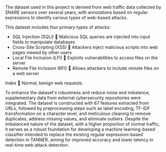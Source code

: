 The dataset used in this project is derived from web traffic data collected by SNARE sensors over several years, with annotations based on regular expressions to identify various types of web-based attacks. 

This dataset includes four primary types of attacks: 
-	SQL Injection (SQLi)  Malicious SQL queries are injected into input fields to manipulate databases
-	Cross-Site Scripting (XSS)  Attackers inject malicious scripts into web pages viewed by other users
-	Local File Inclusion (LFI)  Exploits vulnerabilities to access files on the server
-	Remote File Inclusion (RFI)  Allows attackers to include remote files on a web server
  
Index  Normal, benign web requests.

To enhance the dataset's robustness and reduce noise and imbalance, supplementary data from external cybersecurity repositories were integrated. The dataset is constructed with 67 features extracted from URLs, followed by preprocessing steps such as label encoding, TF-IDF transformation on a character level, and meticulous cleaning to remove duplicates, address missing values, and eliminate outliers. Despite the imbalanced nature of the dataset, with a higher proportion of normal traffic, it serves as a robust foundation for developing a machine learning-based classifier intended to replace the existing regular expression-based detection in TANNER, aiming for improved accuracy and lower latency in real-time web attack detection. 

